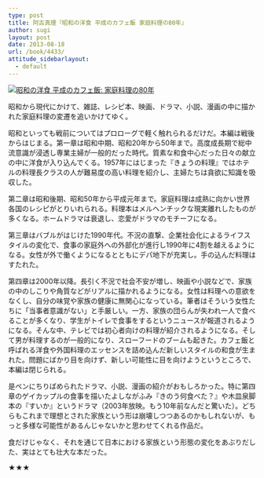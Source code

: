 ```yaml
---
type: post
title: 阿古真理『昭和の洋食 平成のカフェ飯 家庭料理の80年』
author: sugi
layout: post
date: 2013-08-18
url: /book/4433/
attitude_sidebarlayout:
  - default
---
```

<a href="http://www.amazon.co.jp/exec/obidos/ASIN/4480878629/chezsugi-22/ref=nosim/" onclick="_gaq.push(['_trackEvent', 'outbound-article', 'http://www.amazon.co.jp/exec/obidos/ASIN/4480878629/chezsugi-22/ref=nosim/', '']);" name="amazletlink" target="_blank"><img src="http://i1.wp.com/ecx.images-amazon.com/images/I/51FkOcnEf%2BL._SL160_.jpg?w=660" alt="昭和の洋食 平成のカフェ飯: 家庭料理の80年" class="alignleft"  data-recalc-dims="1" /></a>

昭和から現代にかけて、雑誌、レシピ本、映画、ドラマ、小説、漫画の中に描かれた家庭料理の変遷を追いかけてゆく。

昭和といっても戦前についてはプロローグで軽く触れられるだけだ。本編は戦後からはじまる。第一章は昭和中期、昭和20年から50年まで。高度成長期で総中流意識が浸透し専業主婦が一般的だった時代。質素な和食中心だった日々の献立の中に洋食が入り込んでくる。1957年にはじまった『きょうの料理』ではホテルの料理長クラスの人が難易度の高い料理を紹介し、主婦たちは貪欲に知識を吸収した。

第二章は昭和後期、昭和50年から平成元年まで。家庭料理は成熟に向かい世界各国のレシピがとりいれられる。料理本はメルヘンチックな現実離れしたものが多くなる。ホームドラマは衰退し、恋愛がドラマのモチーフになる。

第三章はバブルがはじけた1990年代。不況の直撃、企業社会化によるライフスタイルの変化で、食事の家庭外への外部化が進行し1990年に4割を越えるようになる。女性が外で働くようになるとともにデパ地下が充実し。手の込んだ料理はすたれた。

第四章は2000年以降。長引く不況で社会不安が増し、映画や小説などで、家族の中のしこりや角質などがリアルに描かれるようになる。女性は料理への意欲をなくし、自分の味覚や家族の健康に無関心になっている。筆者はそういう女性たちに「当事者意識がない」と手厳しい。一方、家族の団らんが失われ一人で食べることが多くなり、学生がトイレで食事をするというニュースが報道されるようになる。そんな中、テレビでは初心者向けの料理が紹介されるようになる。そして男が料理するのが一般的になり、スローフードのブームも起きた。カフェ飯と呼ばれる洋食や外国料理のエッセンスを詰め込んだ新しいスタイルの和食が生まれた。問題にばかり目を向けず、新しい可能性に目を向けようというところで、本編は閉じられる。

是ペンにちりばめられたドラマ、小説、漫画の紹介がおもしろかった。特に第四章のゲイカップルの食事を描いたよしながふみ『きのう何食べた？』や木皿泉脚本の『すいか』というドラマ（2003年放映。もう10年前なんだと驚いた）。どちらもこれまで理想とされた家族という形は崩壊しつつあるのかもしれないが、もっと多様な可能性があるんじゃないかと思わせてくれる作品だ。

食だけじゃなく、それを通じて日本における家族という形態の変化をあぶりだした、実はとても壮大な本だった。

★★★